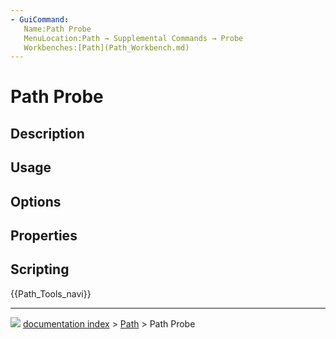 ```yaml
---
- GuiCommand:
   Name:Path Probe
   MenuLocation:Path → Supplemental Commands → Probe
   Workbenches:[Path](Path_Workbench.md)
---
```


# Path Probe

## Description

## Usage

## Options

## Properties

## Scripting




 {{Path_Tools_navi}}



---
![](images/Right_arrow.png) [documentation index](../README.md) > [Path](Path_Workbench.md) > Path Probe
